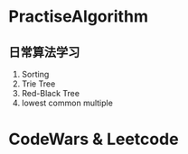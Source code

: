 # PractiseAlgorithm
## 日常算法学习
1. Sorting
2. Trie Tree
3. Red-Black Tree
4. lowest common multiple

#  CodeWars & Leetcode

#
